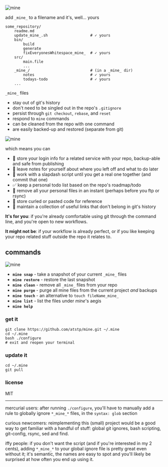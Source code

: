 ![mine](http://atstp.github.io/mine/mine_banner.svg?v0.1)

add `_mine_` to a filename and it's, well... yours

    some_repository/
        readme.md
        update_mine_.sh                   # ✓ yours
        bin/
            build
            generate
            fixEveryonesWhitespace_mine_  # ✓ yours
        src/
            main.file
            ...
        _mine_/                           # (in a _mine_ dir)
            notes                         # ✓ yours
            todays-todo                   # ✓ yours
        ...

`_mine_` files

  * stay out of git's history
  * don't need to be singled out in the repo's `.gitignore`
  * persist through `git checkout`, `rebase`, and `reset`
  * respond to `mine` commands
  * can be cleaned from the repo with one command
  * are easily backed-up and restored (separate from git)

![mine](http://atstp.github.io/mine/mine_separation.svg?v0)

which means you can

  * :closed_lock_with_key: store your login info for a related service with your repo,
    backup-able and safe from publishing
  * :pencil: leave notes for yourself about where you left off and what to do later
  * :running: work with a slapdash script until you get a real one together
    (and commit that one)
  * :white_check_mark: keep a personal todo list based on the repo's roadmap/todo
  * :dash: remove all your personal files in an instant (perhaps before you ftp or rsync)
  * :page_with_curl: store curled or pasted code for reference
  * :link: maintain a collection of useful links that don't belong in git's history

**It's for you**: if you're already comfortable using git through the command line,
and you're open to new workflows.

**It might not be**: if your workflow is already perfect, or if you like keeping your
repo related stuff outside the repo it relates to.

## commands

![mine](http://atstp.github.io/mine/mine_commands.svg?v0)

  * **`mine snap`** - take a snapshot of your current `_mine_` files
  * **`mine restore`** - restore the last snapshot
  * **`mine clean`** - remove all `_mine_` files from your repo
  * **`mine purge`** - purge all mine files from the current project _and_ backups
  * **`mine touch`** - an alternative to `touch fileName_mine_`
  * **`mine list`** - list the files under _mine_'s aegis
  * **`mine help`**

### get it

    git clone https://github.com/atstp/mine.git ~/.mine
    cd ~/.mine
    bash ./configure
    # exit and reopen your terminal

### update it

    cd ~/.mine
    git pull

### license

MIT

--------------------------------------------------------------------------------

mercurial users: after running `./configure`, you'll have to manually add a
rule to globally ignore `*_mine_*` files, in the `syntax: glob` section

curious newcomers: reimplementing this (small) project would be a good way to
get familiar with a handful of stuff: global git ignores, bash scripting,
git-config, rsync, sed and find.

iffy people: if you don't want the script (and if you're interested in my 2 cents),
adding `*_mine_*` to your global ignore file is pretty great even without it;
it's semantic, the names are easy to spot and you'll likely be surprised at how
often you end up using it.
